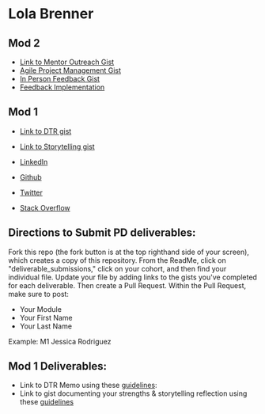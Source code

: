 # Lola Brenner

## Mod 2 
* [Link to Mentor Outreach Gist](https://gist.github.com/lolakoala/4ca6791f9831d989f6870435cfcc1cee)
* [Agile Project Management Gist](https://gist.github.com/lolakoala/6472c55fd3ed834ade1e322ed6f3ed12)
* [In Person Feedback Gist](https://gist.github.com/lolakoala/6b3f1fa0941baa4fe8a982f267713343)
* [Feedback Implementation](https://gist.github.com/lolakoala/075e525673e87858294e7a70dcec5bc4)

## Mod 1
* [Link to DTR gist](https://gist.github.com/lolakoala/5456962d1fb916a652e5aaab67fd5e96) 
* [Link to Storytelling gist](https://gist.github.com/lolakoala/a0e20b6ba1d8aaf6a576208bbda67d19)

* [LinkedIn](www.linkedin.com/in/lola-brenner)
* [Github](https://github.com/lolakoala)
* [Twitter](https://twitter.com/LolaMarsupial)
* [Stack Overflow](https://stackoverflow.com/users/8389740/lola-koala)

## Directions to Submit PD deliverables:
Fork this repo (the fork button is at the top righthand side of your screen), which creates a copy of this repository. From the ReadMe, click on "deliverable_submissions," click on your cohort, and then find your individual file. Update your file by adding links to the gists you've completed for each deliverable. Then create a Pull Request. Within the Pull Request, make sure to post:

* Your Module
* Your First Name
* Your Last Name

Example: M1 Jessica Rodriguez

## Mod 1 Deliverables:
* Link to DTR Memo using these [guidelines](https://github.com/turingschool/career-development-curriculum/blob/master/module_one/dtr_guidelines_memo.md):
* Link to gist documenting your strengths & storytelling reflection using these [guidelines](https://github.com/turingschool/career-development-curriculum/blob/master/module_one/strengths_storytelling_reflection.md)
